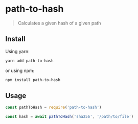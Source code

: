 # path-to-hash

> Calculates a given hash of a given path

## Install

Using yarn:
```sh
yarn add path-to-hash
```

or using npm:
```sh
npm install path-to-hash
```

## Usage
```javascript
const pathToHash = require('path-to-hash')

const hash = await pathToHash('sha256', '/path/to/file')
```
